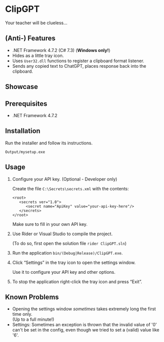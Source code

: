 # ClipGPT

Your teacher will be clueless...

## (Anti-) Features

- .NET Framework 4.7.2 (C# 7.3) (**Windows only!**)
- Hides as a little tray icon.
- Uses `User32.dll` functions to register a clipboard format listener.
- Sends any copied text to ChatGPT, places response back into the clipboard.

## Showcase

## Prerequisites

- .NET Framework 4.7.2

## Installation

Run the installer and follow its instructions.

```shell
Output/mysetup.exe
```

## Usage

1. Configure your API key. (Optional - Developer only)

   Create the file `C:\Secrets\secrets.xml` with the contents:
   ```
   <root>
      <secrets ver="1.0">
         <secret name="ApiKey" value="your-api-key-here"/>
      </secrets>
   </root>
   ```
   Make sure to fill in your own API key.

2. Use Rider or Visual Studio to compile the project.

   (To do so, first open the solution file `rider ClipGPT.sln`)

3. Run the application `bin/(Debug|Release)/ClipGPT.exe`.

4. Click &ldquo;Settings&rdquo; in the tray icon to open the settings window.

   Use it to configure your API key and other options.

5. To stop the application right-click the tray icon and press &ldquo;Exit&rdquo;.

## Known Problems

- Opening the settings window _sometimes_ takes extremely long the first time only.\
  (Up to a full minute!)
- Settings: Sometimes an exception is thrown that the invalid value of '0' can't be
  set in the config, even though we tried to set a (valid) value like '6'.
